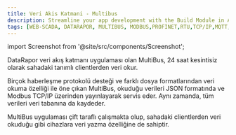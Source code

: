 ```yaml
---
title: Veri Akis Katmani - Multibus
description: Streamline your app development with the Build Module in Appcircle, offering automated builds for iOS and Android platforms.
tags: [WEB-SCADA, DATARAPOR, MULTIBUS, MODBUS,PROFINET,RTU,TCP/IP,MQTT,BACNET,SCADA,VERI TOPLAMA]
---
```


import Screenshot from '@site/src/components/Screenshot';


DataRapor veri akış katmanı uygulaması olan MultiBus, 24 saat kesintisiz olarak sahadaki tanımlı clientlerden veri okur. 

Birçok haberleşme protokolü desteği ve farklı dosya formatlarından veri okuma özelliği ile öne çıkan MultiBus, okuduğu verileri JSON formatında ve Modbus TCP/IP üzerinden yayınlayarak servis eder. Aynı zamanda, tüm verileri veri tabanına da kaydeder.

MultiBus uygulaması çift taraflı çalışmakta olup, sahadaki clientlerden veri okuduğu gibi cihazlara veri yazma özelliğine de sahiptir.


<Screenshot url='/img/mbus5.png' />






